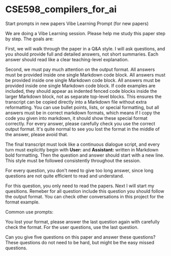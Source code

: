 # CSE598_compilers_for_ai

Start prompts in new papers
Vibe Learning Prompt (for new papers)  

We are doing a Vibe Learning session. Please help me study this paper step by step. The goals are:

First, we will walk through the paper in a Q&A style. I will ask questions, and you should provide full and detailed answers, not short summaries. Each answer should read like a clear teaching-level explanation.  

Second, we must pay much attention on the output format. All answers must be provided inside one single Markdown code block. All answers must be provided inside one single Markdown code block. All answers must be provided inside one single Markdown code block. If code examples are included, they should appear as indented fenced code blocks inside the larger Markdown block, not as separate top-level blocks. This ensures the transcript can be copied directly into a Markdown file without extra reformatting. You can use bullet points, lists, or special formatting, but all answers must be in correct markdown formats, which means if I copy the code you given into markdown, it should show these special format correctly. For every answer, please carefully check you use the correct output format. It's quite normal to see you lost the format in the middle of the answer, please avoid that.  

The final transcript must look like a continuous dialogue script, and every turn must explicitly begin with **User:** and **Assistant:** written in Markdown bold formatting. Then the question and answer should start with a new line. This style must be followed consistently throughout the session.  

For every question, you don't need to give too long answer, since long questions are not quite efficient to read and understand.  

For this question, you only need to read the papers. Next I will start my quesitions. Remeber for all question include this question you should follow the output format. You can check other conversations in this project for the format example.


Common use prompts:

You lost your format, please answer the last question again with carefully check the format. For the user questions, use the last question.

Can you give five questions on this paper and answer these questions? These questions do not need to be hard, but might be the easy missed questions.

